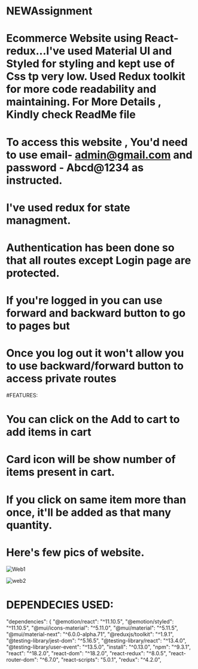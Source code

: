 # NEWAssignment
# Ecommerce Website using React-redux...I've used Material UI and Styled for styling and kept use of Css tp very low. Used Redux toolkit for more code readability and maintaining. For More Details , Kindly check ReadMe file
# To access this website , You'd need to use email- admin@gmail.com and password - Abcd@1234 as instructed.
# I've used redux for state managment.
# Authentication has been done so that all routes except Login page are protected.
# If you're logged in you can use forward and backward button to go to pages but 
# Once you log out it won't allow you to use backward/forward button to access private routes


#FEATURES:

# You can click on the Add to cart to add items in cart
# Card icon will be show number of items present in cart.
# If you click on same item more than once, it'll be added as that many quantity.

# Here's few pics of website.

![Web1](https://user-images.githubusercontent.com/100615776/213908617-b8f42bdc-1287-4ecb-abda-bb7ab7e006ef.png)

![web2](https://user-images.githubusercontent.com/100615776/213908621-0ec7fc73-9254-4dcc-ac10-a20699a01894.png)


# DEPENDECIES USED:

 "dependencies": {
    "@emotion/react": "^11.10.5",
    "@emotion/styled": "^11.10.5",
    "@mui/icons-material": "^5.11.0",
    "@mui/material": "^5.11.5",
    "@mui/material-next": "^6.0.0-alpha.71",
    "@reduxjs/toolkit": "^1.9.1",
    "@testing-library/jest-dom": "^5.16.5",
    "@testing-library/react": "^13.4.0",
    "@testing-library/user-event": "^13.5.0",
    "install": "^0.13.0",
    "npm": "^9.3.1",
    "react": "^18.2.0",
    "react-dom": "^18.2.0",
    "react-redux": "^8.0.5",
    "react-router-dom": "^6.7.0",
    "react-scripts": "5.0.1",
    "redux": "^4.2.0",
